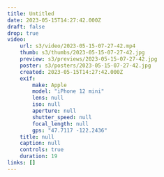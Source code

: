 ```yaml
---
title: Untitled
date: 2023-05-15T14:27:42.000Z
draft: false
drop: true
video:
    url: s3/video/2023-05-15-07-27-42.mp4
    thumb: s3/thumbs/2023-05-15-07-27-42.jpg
    preview: s3/previews/2023-05-15-07-27-42.jpg
    poster: s3/posters/2023-05-15-07-27-42.jpg
    created: 2023-05-15T14:27:42.000Z
    exif:
        make: Apple
        model: "iPhone 12 mini"
        lens: null
        iso: null
        aperture: null
        shutter_speed: null
        focal_length: null
        gps: "47.7117 -122.2436"
    title: null
    caption: null
    controls: true
    duration: 19
links: []
---
```


